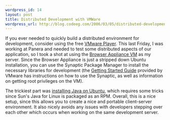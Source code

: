 ```yaml
--- 
wordpress_id: 14
layout: post
title: Distributed Development with VMWare
wordpress_url: http://blog.codeeg.com/2006/03/05/distributed-development-with-vmware/
---
```

If you ever needed to quickly build a distributed environment for development, consider using the free <a href="http://www.vmware.com/download/player/">VMware Player</a>.  This last Friday, I was working at Panera and needed to test some distributed aspects of our application, so I took a shot at using the <a href="http://www.vmware.com/vmtn/appliances/browserapp.html">Browser Appliance VM</a> as my server.  Since the Browser Appliance is just a stripped down Ubuntu installation, you can use the Synaptic Package Manager to install the necessary libraries for development (the <a href="http://www.vmware.com/pdf/bavm_getting_started_100.pdf">Getting Started Guide</a> provided by VMware has instructions on how to use the Synaptic, as well as information on getting root privileges on the VM).

The trickiest part was <a href="https://wiki.ubuntu.com/RestrictedFormats?action=show&amp;redirect=AddingJavaSupport#head-68565ae07a003332e82c9f23706638777396c249">installing Java on Ubuntu</a>, which requires some tricks since Sun's Java for Linux is packaged as an RPM.  Overall, this is a nice setup, since this allows you to create a nice and portable client-server environment.  It also nicely avoids any issues with developers stepping over each other which occurs when working on the same development server.
